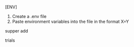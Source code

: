 [ENV]

1. Create a .env file
2. Paste environment variables into the file in the format X=Y


supper add

trials